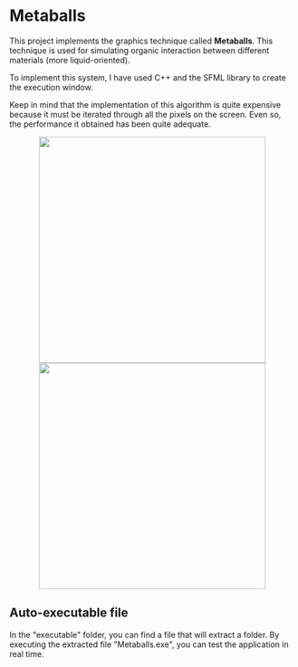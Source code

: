 

# Metaballs


This project implements the graphics technique called **Metaballs**. This technique is used for simulating organic interaction between different materials (more liquid-oriented).

To implement this system, I have used C++ and the SFML library to create the execution window.

Keep in mind that the implementation of this algorithm is quite expensive because it must be iterated through all the pixels on the screen. Even so, the performance it obtained has been quite adequate.

<p align="center">
<img src="https://github.com/JorgeBarcena3/Metaballs/blob/master/assets/test_02.gif" width="400" />
<img src="https://github.com/JorgeBarcena3/Metaballs/blob/master/assets/test_01.gif" width="400" />
</p>

## Auto-executable file

In the "executable" folder, you can find a file that will extract a folder. By executing the extracted file "Metaballs.exe", you can test the application in real time.
